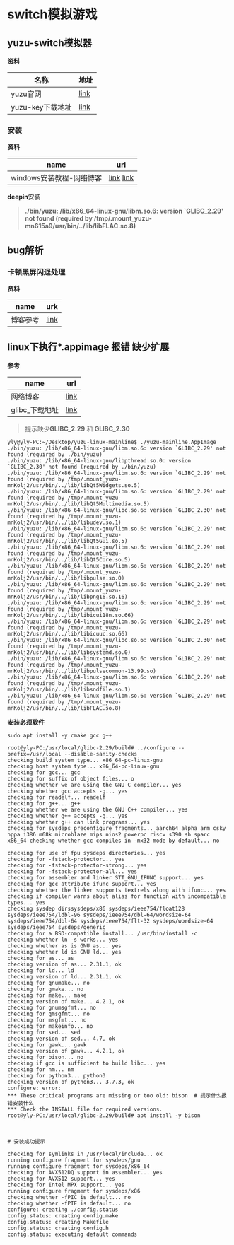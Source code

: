# switch模拟游戏

##  yuzu-switch模拟器

**资料**

| 名称             | 地址                          |
| ---------------- | ----------------------------- |
| yuzu官网         | [link](https://yuzu-emu.org/) |
| yuzu-key下载地址 | [link](https://prodkeys.net/) |

### 安装

**资料**

| name                     | url                                                          |
| ------------------------ | ------------------------------------------------------------ |
| windows安装教程-网络博客 | [link](https://www.bilibili.com/read/cv22650557/) [link](https://www.bilibili.com/read/cv15405863/) |

**deepin**安装

> **./bin/yuzu: /lib/x86_64-linux-gnu/libm.so.6: version `GLIBC_2.29' not found (required by /tmp/.mount_yuzu-mn615a9/usr/bin/../lib/libFLAC.so.8)**



## bug解析

### 卡顿黑屏闪退处理

**资料**

| name     | urk                                               |
| -------- | ------------------------------------------------- |
| 博客参考 | [link](https://www.bilibili.com/read/cv17730161/) |



## linux下执行*.appimage 报错 缺少扩展

**参考**

| name           | url                                                          |
| -------------- | ------------------------------------------------------------ |
| 网络博客       | [link](https://blog.csdn.net/m0_37201243/article/details/123641552) |
| glibc_下载地址 | [link](https://ftp.gnu.org/pub/gnu/glibc/)                   |

> 提示缺少**GLIBC_2.29** 和 **GLIBC_2.30**

```shell
yly@yly-PC:~/Desktop/yuzu-linux-mainline$ ./yuzu-mainline.AppImage 
./bin/yuzu: /lib/x86_64-linux-gnu/libm.so.6: version `GLIBC_2.29' not found (required by ./bin/yuzu)
./bin/yuzu: /lib/x86_64-linux-gnu/libpthread.so.0: version `GLIBC_2.30' not found (required by ./bin/yuzu)
./bin/yuzu: /lib/x86_64-linux-gnu/libm.so.6: version `GLIBC_2.29' not found (required by /tmp/.mount_yuzu-mnKolj2/usr/bin/../lib/libQt5Widgets.so.5)
./bin/yuzu: /lib/x86_64-linux-gnu/libm.so.6: version `GLIBC_2.29' not found (required by /tmp/.mount_yuzu-mnKolj2/usr/bin/../lib/libQt5Multimedia.so.5)
./bin/yuzu: /lib/x86_64-linux-gnu/libc.so.6: version `GLIBC_2.30' not found (required by /tmp/.mount_yuzu-mnKolj2/usr/bin/../lib/libudev.so.1)
./bin/yuzu: /lib/x86_64-linux-gnu/libm.so.6: version `GLIBC_2.29' not found (required by /tmp/.mount_yuzu-mnKolj2/usr/bin/../lib/libQt5Gui.so.5)
./bin/yuzu: /lib/x86_64-linux-gnu/libm.so.6: version `GLIBC_2.29' not found (required by /tmp/.mount_yuzu-mnKolj2/usr/bin/../lib/libQt5Core.so.5)
./bin/yuzu: /lib/x86_64-linux-gnu/libm.so.6: version `GLIBC_2.29' not found (required by /tmp/.mount_yuzu-mnKolj2/usr/bin/../lib/libpulse.so.0)
./bin/yuzu: /lib/x86_64-linux-gnu/libm.so.6: version `GLIBC_2.29' not found (required by /tmp/.mount_yuzu-mnKolj2/usr/bin/../lib/libpng16.so.16)
./bin/yuzu: /lib/x86_64-linux-gnu/libm.so.6: version `GLIBC_2.29' not found (required by /tmp/.mount_yuzu-mnKolj2/usr/bin/../lib/libicui18n.so.66)
./bin/yuzu: /lib/x86_64-linux-gnu/libm.so.6: version `GLIBC_2.29' not found (required by /tmp/.mount_yuzu-mnKolj2/usr/bin/../lib/libicuuc.so.66)
./bin/yuzu: /lib/x86_64-linux-gnu/libc.so.6: version `GLIBC_2.30' not found (required by /tmp/.mount_yuzu-mnKolj2/usr/bin/../lib/libsystemd.so.0)
./bin/yuzu: /lib/x86_64-linux-gnu/libm.so.6: version `GLIBC_2.29' not found (required by /tmp/.mount_yuzu-mnKolj2/usr/bin/../lib/libpulsecommon-13.99.so)
./bin/yuzu: /lib/x86_64-linux-gnu/libm.so.6: version `GLIBC_2.29' not found (required by /tmp/.mount_yuzu-mnKolj2/usr/bin/../lib/libsndfile.so.1)
./bin/yuzu: /lib/x86_64-linux-gnu/libm.so.6: version `GLIBC_2.29' not found (required by /tmp/.mount_yuzu-mnKolj2/usr/bin/../lib/libFLAC.so.8)

```

**安装必须软件**

```shell
sudo apt install -y cmake gcc g++
```



```shell
root@yly-PC:/usr/local/glibc-2.29/build# ../configure --prefix=/usr/local --disable-sanity-checks
checking build system type... x86_64-pc-linux-gnu
checking host system type... x86_64-pc-linux-gnu
checking for gcc... gcc
checking for suffix of object files... o
checking whether we are using the GNU C compiler... yes
checking whether gcc accepts -g... yes
checking for readelf... readelf
checking for g++... g++
checking whether we are using the GNU C++ compiler... yes
checking whether g++ accepts -g... yes
checking whether g++ can link programs... yes
checking for sysdeps preconfigure fragments... aarch64 alpha arm csky hppa i386 m68k microblaze mips nios2 powerpc riscv s390 sh sparc x86_64 checking whether gcc compiles in -mx32 mode by default... no

checking for use of fpu sysdeps directories... yes
checking for -fstack-protector... yes
checking for -fstack-protector-strong... yes
checking for -fstack-protector-all... yes
checking for assembler and linker STT_GNU_IFUNC support... yes
checking for gcc attribute ifunc support... yes
checking whether the linker supports textrels along with ifunc... yes
checking if compiler warns about alias for function with incompatible types... yes
checking sysdep dirssysdeps/x86 sysdeps/ieee754/float128 sysdeps/ieee754/ldbl-96 sysdeps/ieee754/dbl-64/wordsize-64 sysdeps/ieee754/dbl-64 sysdeps/ieee754/flt-32 sysdeps/wordsize-64 sysdeps/ieee754 sysdeps/generic
checking for a BSD-compatible install... /usr/bin/install -c
checking whether ln -s works... yes
checking whether as is GNU as... yes
checking whether ld is GNU ld... yes
checking for as... as
checking version of as... 2.31.1, ok
checking for ld... ld
checking version of ld... 2.31.1, ok
checking for gnumake... no
checking for gmake... no
checking for make... make
checking version of make... 4.2.1, ok
checking for gnumsgfmt... no
checking for gmsgfmt... no
checking for msgfmt... no
checking for makeinfo... no
checking for sed... sed
checking version of sed... 4.7, ok
checking for gawk... gawk
checking version of gawk... 4.2.1, ok
checking for bison... no
checking if gcc is sufficient to build libc... yes
checking for nm... nm
checking for python3... python3
checking version of python3... 3.7.3, ok
configure: error: 
*** These critical programs are missing or too old: bison  # 提示什么报错安装什么
*** Check the INSTALL file for required versions.
root@yly-PC:/usr/local/glibc-2.29/build# apt install -y bison



# 安装成功提示

checking for symlinks in /usr/local/include... ok
running configure fragment for sysdeps/gnu
running configure fragment for sysdeps/x86_64
checking for AVX512DQ support in assembler... yes
checking for AVX512 support... yes
checking for Intel MPX support... yes
running configure fragment for sysdeps/x86
checking whether -fPIC is default... no
checking whether -fPIE is default... no
configure: creating ./config.status
config.status: creating config.make
config.status: creating Makefile
config.status: creating config.h
config.status: executing default commands
```

